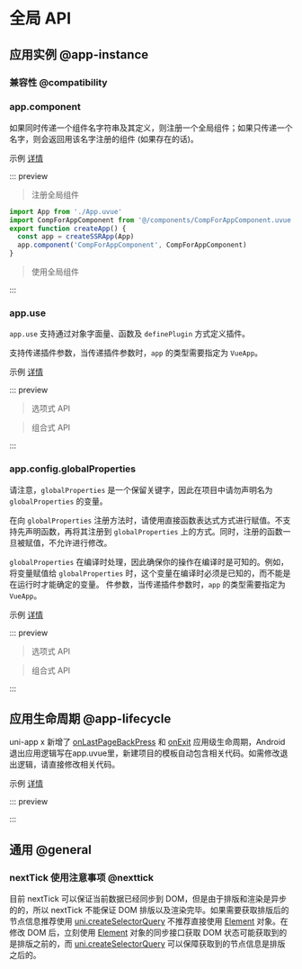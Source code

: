 # 全局 API

## 应用实例 @app-instance

### 兼容性 @compatibility

<!-- VUEJSON.application.compatibility -->

### app.component

如果同时传递一个组件名字符串及其定义，则注册一个全局组件；如果只传递一个名字，则会返回用该名字注册的组件 (如果存在的话)。

示例 [详情](<!-- VUEJSON.E_app-instance.component_component.gitUrl -->)

::: preview <!-- VUEJSON.E_app-instance.component_component.webUrl -->

> 注册全局组件

```ts
import App from './App.uvue'
import CompForAppComponent from '@/components/CompForAppComponent.uvue'
export function createApp() {
  const app = createSSRApp(App)
  app.component('CompForAppComponent', CompForAppComponent)
}
```

> 使用全局组件

<!-- VUEJSON.E_app-instance.component_component.code -->

:::

### app.use

`app.use` 支持通过对象字面量、函数及 `definePlugin` 方式定义插件。

支持传递插件参数，当传递插件参数时，`app` 的类型需要指定为 `VueApp`。

示例 [详情](<!-- VUEJSON.E_app-instance.use_use-options.gitUrl -->)

::: preview <!-- VUEJSON.E_app-instance.use_use-options.webUrl -->

> 选项式 API
<!-- VUEJSON.E_app-instance.use_use-options.code -->

> 组合式 API
<!-- VUEJSON.E_app-instance.use_use-composition.code -->
:::

### app.config.globalProperties

请注意，`globalProperties` 是一个保留关键字，因此在项目中请勿声明名为 `globalProperties` 的变量。

在向 `globalProperties` 注册方法时，请使用直接函数表达式方式进行赋值。不支持先声明函数，再将其注册到 `globalProperties` 上的方式。同时，注册的函数一旦被赋值，不允许进行修改。

`globalProperties` 在编译时处理，因此确保你的操作在编译时是可知的。例如，将变量赋值给 `globalProperties` 时，这个变量在编译时必须是已知的，而不能是在运行时才能确定的变量。
件参数，当传递插件参数时，`app` 的类型需要指定为 `VueApp`。

示例 [详情](<!-- VUEJSON.E_app-instance.globalProperties_globalProperties-options.gitUrl -->)

::: preview <!-- VUEJSON.E_app-instance.globalProperties_globalProperties-options.webUrl -->

> 选项式 API
<!-- VUEJSON.E_app-instance.globalProperties_globalProperties-options.code -->

> 组合式 API
<!-- VUEJSON.E_app-instance.globalProperties_globalProperties-composition.code -->
:::

## 应用生命周期 @app-lifecycle

uni-app x 新增了 [onLastPageBackPress](../collocation/App.md#applifecycle) 和 [onExit](../collocation/App.md#applifecycle) 应用级生命周期，Android退出应用逻辑写在app.uvue里，新建项目的模板自动包含相关代码。如需修改退出逻辑，请直接修改相关代码。

示例 [详情](<!-- VUEJSON.E_App.example.gitUrl -->)

::: preview <!-- VUEJSON.E_App.example.webUrl -->

<!-- VUEJSON.E_App.example.code -->
:::

## 通用 @general

<!-- VUEJSON.general.compatibility -->

<!-- VUEJSON.general.example -->

### nextTick 使用注意事项 @nexttick

目前 nextTick 可以保证当前数据已经同步到 DOM，但是由于排版和渲染是异步的的，所以 nextTick 不能保证 DOM 排版以及渲染完毕。如果需要获取排版后的节点信息推荐使用 [uni.createSelectorQuery](../api/nodes-info.md) 不推荐直接使用 [Element](../dom/unielement.md) 对象。在修改 DOM 后，立刻使用 [Element](../dom/unielement.md) 对象的同步接口获取 DOM 状态可能获取到的是排版之前的，而 [uni.createSelectorQuery](../api/nodes-info.md) 可以保障获取到的节点信息是排版之后的。
